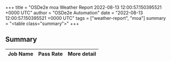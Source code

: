 +++
title = "OSDe2e moa Weather Report 2022-08-13 12:00:57.150395521 +0000 UTC"
author = "OSDe2e Automation"
date = "2022-08-13 12:00:57.150395521 +0000 UTC"
tags = ["weather-report", "moa"]
summary = "<table class=\"summary\"></table>"
+++
## Summary

| Job Name | Pass Rate | More detail |
|----------|-----------|-------------|




